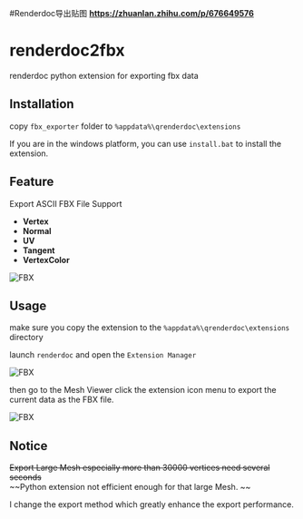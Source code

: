 #Renderdoc导出贴图
**https://zhuanlan.zhihu.com/p/676649576**

# renderdoc2fbx
renderdoc python extension for exporting fbx data

## Installation

copy `fbx_exporter` folder to `%appdata%\qrenderdoc\extensions`

If you are in the windows platform, you can use `install.bat` to install the extension.

## Feature

Export ASCII FBX File Support

+ **Vertex** 
+ **Normal** 
+ **UV**
+ **Tangent**
+ **VertexColor**

![FBX](image/01.png)

## Usage

make sure you copy the extension to the `%appdata%\qrenderdoc\extensions` directory

launch `renderdoc` and open the `Extension Manager`

![FBX](image/02.png)

then go to the Mesh Viewer click the extension icon menu to export the current data as the FBX file.

![FBX](image/03.png)

## Notice 

~~Export Large Mesh especially more than 30000 vertices need several seconds~~  
~~Python extension not efficient enough for that large Mesh. ~~

I change the export method which greatly enhance the export performance. 
